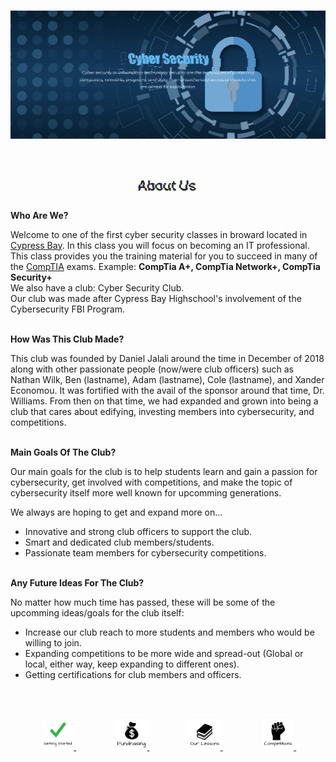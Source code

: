 <img src="https://raw.githubusercontent.com/Lin8x/CyberSecCanvas/master/images/glitchywaves.gif" width="100%" height="10">

<p align="center"> <img src="https://raw.githubusercontent.com/Lin8x/CyberSecCanvas/master/images/cyber.gif" width="100%" height="90%"> </p>

<img src="https://raw.githubusercontent.com/Lin8x/CyberSecCanvas/master/images/glitchywaves.gif" width="100%" height="10">

## <p align="center"> <img src="https://raw.githubusercontent.com/Lin8x/CyberSecCanvas/master/images/AboutUsLogoGif.gif" width="20%" height="20%"> </p>

**Who Are We?**

Welcome to one of the first cyber security classes in broward located in [Cypress Bay](). In this class you will focus on becoming an IT professional. This class provides you the training material for you to succeed in many of the [CompTIA]() exams.
Example: **CompTia A+, CompTia Network+, CompTia Security+**<br>
We also have a club: Cyber Security Club. <br>
Our club was made after Cypress Bay Highschool's involvement of the Cybersecurity FBI Program.
<br><br>
  
**How Was This Club Made?**
  
This club was founded by Daniel Jalali around the time in December of 2018 along with other passionate people (now/were club officers) such as Nathan Wilk, Ben (lastname), Adam (lastname), Cole (lastname), and Xander Economou. It was fortified with the avail of the sponsor around that time, Dr. Williams. From then on that time, we had expanded and grown into being a club that cares about edifying, investing members into cybersecurity, and competitions.
<br><br>

**Main Goals Of The Club?**

Our main goals for the club is to help students learn and gain a passion for cybersecurity, get involved with competitions, and make the topic of cybersecurity itself more well known for upcomming generations.

We always are hoping to get and expand more on... <br>
* Innovative and strong club officers to support the club.
* Smart and dedicated club members/students.
* Passionate team members for cybersecurity competitions.
<br><br>

**Any Future Ideas For The Club?**

No matter how much time has passed, these will be some of the upcomming ideas/goals for the club itself: <br>
* Increase our club reach to more students and members who would be willing to join.
* Expanding competitions to be more wide and spread-out (Global or local, either way, keep expanding to different ones).
* Getting certifications for club members and officers.
<br><br>

<!--- 
- Description about the club
- Welcomes newcomers
- Talks about the foundation and ideas

--->

<img src="https://raw.githubusercontent.com/Lin8x/CyberSecCanvas/master/images/glitchywaves.gif" width="100%" height="10">

<p align="center"> &nbsp; &nbsp; <a href="https://github.com/Lin8x/CyberSecCanvas/blob/master/Documentation/GETTING_STARTED.md"> <img src="https://raw.githubusercontent.com/Lin8x/CyberSecCanvas/master/images/gettingstartedlogo.JPG" width="10%" height="10%"> </a> &nbsp; &nbsp; &nbsp; &nbsp; &nbsp; &nbsp; &nbsp; &nbsp; <a href="https://github.com/Lin8x/CyberSecCanvas/blob/master/Documentation/FUNDRAISING.md"> <img src="https://raw.githubusercontent.com/Lin8x/CyberSecCanvas/master/images/fundraisinglogo.JPG" width="10%" height="10%"> </a> &nbsp; &nbsp; &nbsp; &nbsp; &nbsp; &nbsp; &nbsp; &nbsp; <a href="https://github.com/Lin8x/CyberSecCanvas/blob/master/Documentation/OUR_LESSONS.md"> <img src="https://raw.githubusercontent.com/Lin8x/CyberSecCanvas/master/images/ourlessonslogo.JPG" width="10%" height="10%"> </a> &nbsp; &nbsp; &nbsp; &nbsp; &nbsp; &nbsp; &nbsp; &nbsp; <a href="https://github.com/Lin8x/CyberSecCanvas/blob/master/Documentation/COMPETITIONS.md"> <img src="https://raw.githubusercontent.com/Lin8x/CyberSecCanvas/master/images/ourcompetitionslogo.JPG" width="10%" height="10%"> </a> &nbsp; &nbsp; </p> 

<!--- 
* [How to Join]()
* [Our Lessons and Files]()
* [Our Currency Systen]()
* [Performing Competitions]()
* [Fundraising]()
* [Our Club Roles and Staff]()
--->

<img src="https://raw.githubusercontent.com/Lin8x/CyberSecCanvas/master/images/glitchywaves.gif" width="100%" height="10">
